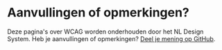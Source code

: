 # Aanvullingen of opmerkingen?

Deze pagina's over WCAG worden onderhouden door het NL Design System. Heb je aanvullingen of opmerkingen? [Deel je mening op GitHub](https://github.com/nl-design-system/documentatie/issues).
